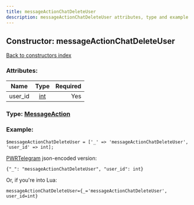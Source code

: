 ```yaml
---
title: messageActionChatDeleteUser
description: messageActionChatDeleteUser attributes, type and example
---
```

## Constructor: messageActionChatDeleteUser  
[Back to constructors index](index.md)



### Attributes:

| Name     |    Type       | Required |
|----------|:-------------:|---------:|
|user\_id|[int](../types/int.md) | Yes|



### Type: [MessageAction](../types/MessageAction.md)


### Example:

```
$messageActionChatDeleteUser = ['_' => 'messageActionChatDeleteUser', 'user_id' => int];
```  

[PWRTelegram](https://pwrtelegram.xyz) json-encoded version:

```
{"_": "messageActionChatDeleteUser", "user_id": int}
```


Or, if you're into Lua:  


```
messageActionChatDeleteUser={_='messageActionChatDeleteUser', user_id=int}

```


